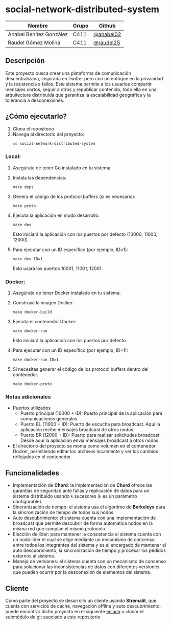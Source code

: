 # social-network-distributed-system

| **Nombre**              | **Grupo** | **Github**                                     |
|-------------------------|-----------|------------------------------------------------|
| Anabel Benítez González | C411      | [@anabel02](https://github.com/anabel02)       |
| Raudel Gómez Molina     | C411      | [@raudel25](https://github.com/raudel25)   |      



## Descripción
Este proyecto busca crear una plataforma de comunicación descentralizada, inspirada en Twitter pero con un enfoque en la privacidad y la resistencia a fallos. Este sistema permite a los usuarios compartir mensajes cortos, seguir a otros y republicar contenido, todo ello en una arquitectura distribuida que garantiza la escalabilidad geográfica y la tolerancia a desconexiones.

## ¿Cómo ejecutarlo?
1. Clona el repositorio
2. Navega al directorio del proyecto:
   ```bash
   cd social-network-distributed-system
   ```

### Local:

1. Asegúrate de tener Go instalado en tu sistema.

3. Instala las dependencias:
   ```
   make deps
   ```

4. Genera el código de los protocol buffers (si es necesario):
   ```
   make proto
   ```

5. Ejecuta la aplicación en modo desarrollo:
   ```
   make dev
   ```
   Esto iniciará la aplicación con los puertos por defecto (10000, 11000, 12000).

6. Para ejecutar con un ID específico (por ejemplo, ID=1):
   ```
   make dev ID=1
   ```
   Esto usará los puertos 10001, 11001, 12001.

### Docker:

1. Asegúrate de tener Docker instalado en tu sistema.

2. Construye la imagen Docker:
   ```
   make docker-build
   ```

3. Ejecuta el contenedor Docker:
   ```
   make docker-run
   ```
   Esto iniciará la aplicación con los puertos por defecto.

4. Para ejecutar con un ID específico (por ejemplo, ID=1):
   ```
   make docker-run ID=1
   ```

5. Si necesitas generar el código de los protocol buffers dentro del contenedor:
   ```
   make docker-proto
   ```

### Notas adicionales
- Puertos utilizados
   - Puerto principal (10000 + ID): Puerto principal de la aplicación para comunicaciones generales.
   - Puerto BL (11000 + ID): Puerto de escucha para broadcast. Aquí la aplicación recibe mensajes broadcast de otros nodos.
   - Puerto BR (12000 + ID): Puerto para realizar solicitudes broadcast. Desde aquí la aplicación envía mensajes broadcast a otros nodos.
- El directorio del proyecto se monta como volumen en el contenedor Docker, permitiendo editar los archivos localmente y ver los cambios reflejados en el contenedor.

## Funcionalidades

- Implementación de **Chord**: la implementación de **Chord** ofrece las garantías de seguridad ante fallas y replicación de datos para un sistema distribuido usando `k` sucesores (`k` es un parámetro configurable).
- Sincronización de tiempo: el sistema usa el algoritmo de **Berkeleys** para la sincronización de tiempo de todos
sus nodos.
- Auto descubrimiento: el sistema cuenta con una implementación de broadcast que permite descubrir de forma automática nodos en la misma red que cumplan el mismo protocolo.
- Elección de líder: para mantener la consistencia el sistema cuenta con un nodo líder el cual se elige mediante un mecanismo de concenso entre todos los integrantes del sistema y es el encargado de mantener el auto descubrimiento,
la sincronización de tiempo y procesar los pedidos externos al sistema.
- Manejo de versiones: el sistema cuenta con un mecanismo de concenso para solucionar las inconsistencias de datos
con diferentes versiones que pueden ocurrir por la desconexión de elementos del sistema.

## Cliente 

Como parte del proyecto se desarrollo un cliente usando **Stremalit**, que cuenta con servicios de cache, navegación offline y auto descubrimiento, puede encontrar dicho proyecto en el siguiente <a href="https://github.com/anabel02/social-network-client.git">enlace</a> o clonar el submódulo de git asociado a este repositorio. 